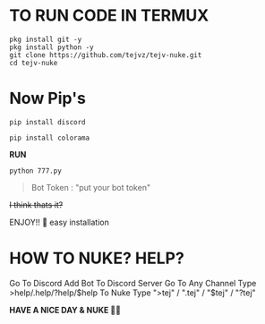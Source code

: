 # TO RUN CODE IN TERMUX

```
pkg install git -y
pkg install python -y
git clone https://github.com/tejvz/tejv-nuke.git
cd tejv-nuke
```

# Now Pip's

```pip install discord```

```pip install colorama```

**RUN**

``python 777.py``

> Bot Token : "put your bot token"

~~I think thats it?~~

ENJOY!! 🫡 easy installation

# HOW TO NUKE? HELP?

Go To Discord
Add Bot To Discord Server
Go To Any Channel
Type >help/.help/?help/$help
To Nuke Type
">tej" / ".tej" / "$tej" / "?tej"

**HAVE A NICE DAY & NUKE 👋🏻**